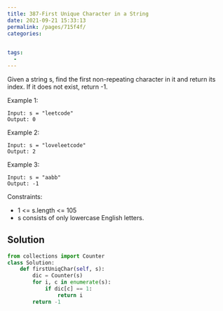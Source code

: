 ```yaml
---
title: 387-First Unique Character in a String
date: 2021-09-21 15:33:13
permalink: /pages/715f4f/
categories:
  

tags:
  - 
---
```

Given a string s, find the first non-repeating character in it and return its index. If it does not exist, return -1.

 

Example 1:
```
Input: s = "leetcode"
Output: 0
```
Example 2:
```
Input: s = "loveleetcode"
Output: 2
```
Example 3:
```
Input: s = "aabb"
Output: -1
```

Constraints:

- 1 <= s.length <= 105
- s consists of only lowercase English letters.

## Solution
```python
from collections import Counter
class Solution:
    def firstUniqChar(self, s):
        dic = Counter(s)
        for i, c in enumerate(s):
            if dic[c] == 1:
                return i
        return -1
```
